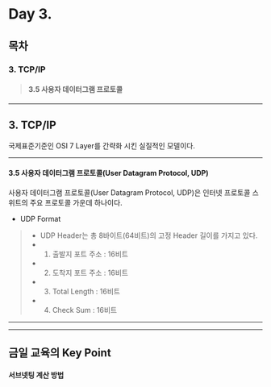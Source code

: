 # Day 3.

## 목차
 
### 3. TCP/IP
 
> #### 3.5 사용자 데이터그램 프로토콜

 ------------
 
## 3. TCP/IP
 
국제표준기준인 OSI 7 Layer를 간략화 시킨 실질적인 모델이다.

 ------------
  
#### 3.5 사용자 데이터그램 프로토콜(User Datagram Protocol, UDP)

사용자 데이터그램 프로토콜(User Datagram Protocol, UDP)은 인터넷 프로토콜 스위트의 주요 프로토콜 가운데 하나이다.
 
* UDP Format
> * UDP Header는 총 8바이트(64비트)의 고정 Header 길이를 가지고 있다.
> * 1. 출발지 포트 주소 : 16비트
> * 2. 도착지 포트 주소 : 16비트
> * 3. Total Length : 16비트
> * 4. Check Sum : 16비트


---


-------------
## 금일 교육의 Key Point
 
#### 서브넷팅 계산 방법

